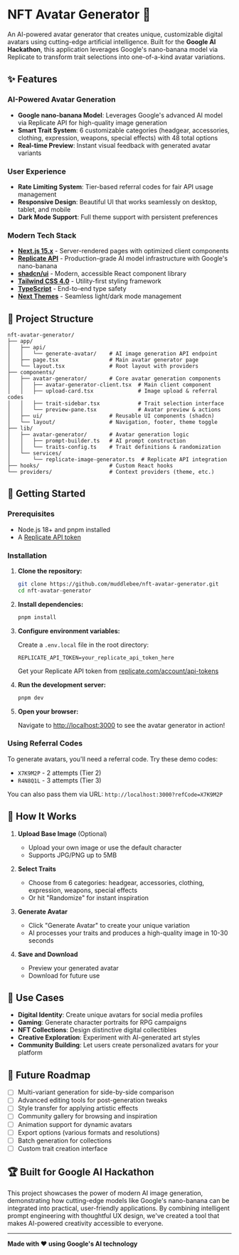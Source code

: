 # NFT Avatar Generator 🎨

An AI-powered avatar generator that creates unique, customizable digital avatars using cutting-edge artificial intelligence. Built for the **Google AI Hackathon**, this application leverages Google's nano-banana model via Replicate to transform trait selections into one-of-a-kind avatar variations.


## ✨ Features

### AI-Powered Avatar Generation
- **Google nano-banana Model**: Leverages Google's advanced AI model via Replicate API for high-quality image generation
- **Smart Trait System**: 6 customizable categories (headgear, accessories, clothing, expression, weapons, special effects) with 48 total options
- **Real-time Preview**: Instant visual feedback with generated avatar variants

### User Experience
- **Rate Limiting System**: Tier-based referral codes for fair API usage management
- **Responsive Design**: Beautiful UI that works seamlessly on desktop, tablet, and mobile
- **Dark Mode Support**: Full theme support with persistent preferences

### Modern Tech Stack
- **[Next.js 15.x](https://nextjs.org/docs/app/getting-started)** - Server-rendered pages with optimized client components
- **[Replicate API](https://replicate.com/)** - Production-grade AI model infrastructure with Google's nano-banana
- **[shadcn/ui](https://ui.shadcn.com/)** - Modern, accessible React component library
- **[Tailwind CSS 4.0](https://tailwindcss.com/)** - Utility-first styling framework
- **[TypeScript](https://www.typescriptlang.org/)** - End-to-end type safety
- **[Next Themes](https://ui.shadcn.com/docs/dark-mode/next)** - Seamless light/dark mode management

## 📁 Project Structure

```
nft-avatar-generator/
├── app/
│   ├── api/
│   │   └── generate-avatar/    # AI image generation API endpoint
│   ├── page.tsx                # Main avatar generator page
│   └── layout.tsx              # Root layout with providers
├── components/
│   ├── avatar-generator/       # Core avatar generation components
│   │   ├── avatar-generator-client.tsx  # Main client component
│   │   ├── upload-card.tsx              # Image upload & referral codes
│   │   ├── trait-sidebar.tsx            # Trait selection interface
│   │   └── preview-pane.tsx             # Avatar preview & actions
│   ├── ui/                     # Reusable UI components (shadcn)
│   └── layout/                 # Navigation, footer, theme toggle
├── lib/
│   ├── avatar-generator/       # Avatar generation logic
│   │   ├── prompt-builder.ts   # AI prompt construction
│   │   └── traits-config.ts    # Trait definitions & randomization
│   └── services/
│       └── replicate-image-generator.ts  # Replicate API integration
├── hooks/                      # Custom React hooks
└── providers/                  # Context providers (theme, etc.)
```

## 🚀 Getting Started

### Prerequisites

- Node.js 18+ and pnpm installed
- A [Replicate API token](https://replicate.com/account/api-tokens)

### Installation

1. **Clone the repository:**

   ```bash
   git clone https://github.com/muddlebee/nft-avatar-generator.git
   cd nft-avatar-generator
   ```

2. **Install dependencies:**

   ```bash
   pnpm install
   ```

3. **Configure environment variables:**

   Create a `.env.local` file in the root directory:

   ```env
   REPLICATE_API_TOKEN=your_replicate_api_token_here
   ```

   Get your Replicate API token from [replicate.com/account/api-tokens](https://replicate.com/account/api-tokens)

4. **Run the development server:**

   ```bash
   pnpm dev
   ```

5. **Open your browser:**

   Navigate to [http://localhost:3000](http://localhost:3000) to see the avatar generator in action!

### Using Referral Codes

To generate avatars, you'll need a referral code. Try these demo codes:

- `X7K9M2P` - 2 attempts (Tier 2)
- `R4N8Q1L` - 3 attempts (Tier 3)

You can also pass them via URL: `http://localhost:3000?refCode=X7K9M2P`

## 🎯 How It Works

1. **Upload Base Image** (Optional)
   - Upload your own image or use the default character
   - Supports JPG/PNG up to 5MB

2. **Select Traits**
   - Choose from 6 categories: headgear, accessories, clothing, expression, weapons, special effects
   - Or hit "Randomize" for instant inspiration

3. **Generate Avatar**
   - Click "Generate Avatar" to create your unique variation
   - AI processes your traits and produces a high-quality image in 10-30 seconds

4. **Save and Download**
   - Preview your generated avatar
   - Download for future use


## 🌟 Use Cases

- **Digital Identity**: Create unique avatars for social media profiles
- **Gaming**: Generate character portraits for RPG campaigns
- **NFT Collections**: Design distinctive digital collectibles
- **Creative Exploration**: Experiment with AI-generated art styles
- **Community Building**: Let users create personalized avatars for your platform

## 🔮 Future Roadmap

- [ ] Multi-variant generation for side-by-side comparison
- [ ] Advanced editing tools for post-generation tweaks
- [ ] Style transfer for applying artistic effects
- [ ] Community gallery for browsing and inspiration
- [ ] Animation support for dynamic avatars
- [ ] Export options (various formats and resolutions)
- [ ] Batch generation for collections
- [ ] Custom trait creation interface

## 🏆 Built for Google AI Hackathon

This project showcases the power of modern AI image generation, demonstrating how cutting-edge models like Google's nano-banana can be integrated into practical, user-friendly applications. By combining intelligent prompt engineering with thoughtful UX design, we've created a tool that makes AI-powered creativity accessible to everyone.

---

**Made with ❤️ using Google's AI technology**
